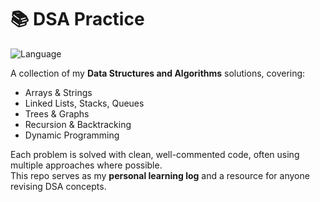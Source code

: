 # 📚 DSA Practice

![Language](https://img.shields.io/badge/language-C++-blue)  


A collection of my **Data Structures and Algorithms** solutions, covering:  
- Arrays & Strings  
- Linked Lists, Stacks, Queues  
- Trees & Graphs  
- Recursion & Backtracking  
- Dynamic Programming  

Each problem is solved with clean, well-commented code, often using multiple approaches where possible.  
This repo serves as my **personal learning log** and a resource for anyone revising DSA concepts.  
